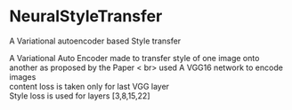 # NeuralStyleTransfer
A Variational autoencoder based Style transfer 


A Variational Auto Encoder made to transfer style of one image onto another as proposed by the Paper < br>
used A VGG16 network to encode images <br>
content loss is taken only for last VGG layer <br>
Style loss is used for layers [3,8,15,22] <br>
